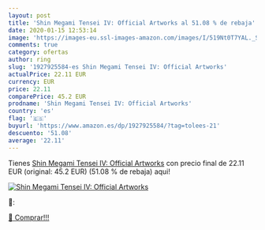 ```yaml
---
layout: post
title: 'Shin Megami Tensei IV: Official Artworks al 51.08 % de rebaja'
date: 2020-01-15 12:53:14
image: 'https://images-eu.ssl-images-amazon.com/images/I/519Nt0T7YAL._SL200_.jpg'
comments: true
category: ofertas
author: ring
slug: '1927925584-es Shin Megami Tensei IV: Official Artworks'
actualPrice: 22.11 EUR
currency: EUR
price: 22.11
comparePrice: 45.2 EUR
prodname: 'Shin Megami Tensei IV: Official Artworks'
country: 'es'
flag: '🇪🇸'
buyurl: 'https://www.amazon.es/dp/1927925584/?tag=tolees-21'
descuento: '51.08'
average: '22.11'
---
```


Tienes [Shin Megami Tensei IV: Official Artworks](https://www.amazon.es/dp/1927925584/?tag=tolees-21) con precio final de  22.11 EUR (original: 45.2 EUR) (51.08 %  de rebaja) aqui!

[![Shin Megami Tensei IV: Official Artworks](https://images-eu.ssl-images-amazon.com/images/I/519Nt0T7YAL._SL200_.jpg)](https://www.amazon.es/dp/1927925584/?tag=tolees-21)

🔎:


[🛒 Comprar!!!](https://www.amazon.es/dp/1927925584/?tag=tolees-21)
